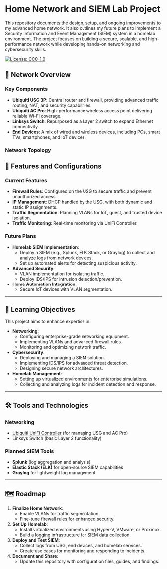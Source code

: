 # Home Network and SIEM Lab Project
This repository documents the design, setup, and ongoing improvements to my advanced home network. It also outlines my future plans to implement a Security Information and Event Management (SIEM) system in a homelab environment. The project focuses on building a secure, scalable, and high-performance network while developing hands-on networking and cybersecurity skills.

[![License: CC0-1.0](https://img.shields.io/badge/License-CC0%201.0-lightgrey.svg)](http://creativecommons.org/publicdomain/zero/1.0/)

## 📡 Network Overview

### **Key Components**
- **Ubiquiti USG 3P**: Central router and firewall, providing advanced traffic routing, NAT, and security capabilities.
- **Ubiquiti AC Pro**: High-performance wireless access point delivering reliable Wi-Fi coverage.
- **Linksys Switch**: Repurposed as a Layer 2 switch to expand Ethernet connectivity.
- **End Devices**: A mix of wired and wireless devices, including PCs, smart TVs, smartphones, and IoT devices.

### **Network Topology**


## 🔧 Features and Configurations

### **Current Features**
- **Firewall Rules**: Configured on the USG to secure traffic and prevent unauthorized access.
- **IP Management**: DHCP handled by the USG, with both dynamic and static IP assignments.
- **Traffic Segmentation**: Planning VLANs for IoT, guest, and trusted device isolation.
- **Traffic Monitoring**: Real-time monitoring via UniFi Controller.

### **Future Plans**
- **Homelab SIEM Implementation**:
  - Deploy a SIEM (e.g., Splunk, ELK Stack, or Graylog) to collect and analyze logs from network devices.
  - Set up automated alerts for detecting suspicious activity.
- **Advanced Security**:
  - VLAN implementation for isolating traffic.
  - Deploy IDS/IPS for intrusion detection/prevention.
- **Home Automation Integration**:
  - Secure IoT devices with VLAN segmentation.

---

## 🎯 Learning Objectives

This project aims to enhance expertise in:
- **Networking**:
  - Configuring enterprise-grade networking equipment.
  - Implementing VLANs and advanced firewall rules.
  - Monitoring and optimizing network traffic.
- **Cybersecurity**:
  - Deploying and managing a SIEM solution.
  - Implementing IDS/IPS for advanced threat detection.
  - Designing secure network architectures.
- **Homelab Management**:
  - Setting up virtualized environments for enterprise simulations.
  - Collecting and analyzing logs for incident detection and response.

---

## 🛠️ Tools and Technologies

### **Networking**
- [Ubiquiti UniFi Controller](https://ui.com/) (for managing USG and AC Pro)
- Linksys Switch (basic Layer 2 functionality)

### **Planned SIEM Tools**
- **Splunk** (log aggregation and analysis)
- **Elastic Stack (ELK)** for open-source SIEM capabilities
- **Graylog** for lightweight log management

---

## 🗺️ Roadmap

1. **Finalize Home Network**:
   - Enable VLANs for traffic segmentation.
   - Fine-tune firewall rules for enhanced security.
2. **Set Up Homelab**:
   - Install virtualized environments using Hyper-V, VMware, or Proxmox.
   - Build a logging infrastructure for SIEM data collection.
3. **Deploy and Test SIEM**:
   - Collect logs from USG, end devices, and homelab services.
   - Create use cases for monitoring and responding to incidents.
4. **Document and Share**:
   - Update this repository with configuration files, guides, and findings.
